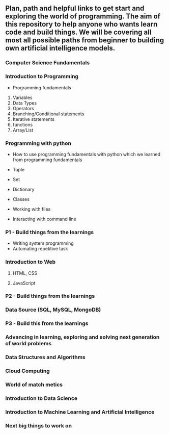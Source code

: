 ## Plan, path and helpful links to get start and exploring the world of programming. The aim of this repository to help anyone who wants learn code and build things. We will be covering all most all possible paths from beginner to building own artificial intelligence models.

### Computer Science Fundamentals

### Introduction to Programming

- Programming fundamentals

1. Variables
2. Data Types
3. Operators
4. Branching/Conditional statements
5. Iterative statements
6. functions
7. Array/List

### Programming with python

- How to use programming fundamentals with python which we learned from programming fundamentals
- Tuple
- Set
- Dictionary
- Classes

- Working with files
- Interacting with command line

### P1 - Build things from the learnings

- Writing system programming
- Automating repetitive task

### Introduction to Web

1. HTML, CSS

2. JavaScript

### P2 - Build things from the learnings

### Data Source (SQL, MySQL, MongoDB)

### P3 - Build this from the learnings

### Advancing in learning, exploring and solving next generation of world problems

### Data Structures and Algorithms

### Cloud Computing

### World of match metics

### Introduction to Data Science

### Introduction to Machine Learning and Artificial Intelligence

### Next big things to work on
